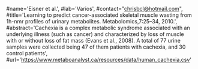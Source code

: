 #name='Eisner et al.',
#lab='Varios',
#contact="chrisbcl@hotmail.com",
#title='Learning to predict cancer-associated skeletal muscle wasting from 1h-nmr profiles of urinary metabolites. Metabolomics,7:25–34, 2010.',
#abstract='Cachexia is a complex metabolic syndrome associated with an underlying illness (such as cancer) and characterized by loss of muscle with or without loss of fat mass (Evans et al., 2008). A total of 77 urine samples were collected being 47 of them patients with cachexia, and 30 control patients',
#url='https://www.metaboanalyst.ca/resources/data/human_cachexia.csv'